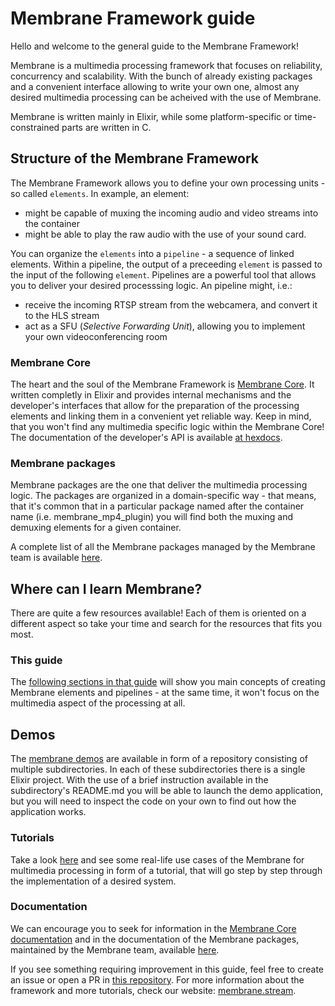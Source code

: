 # Membrane Framework guide
Hello and welcome to the general guide to the Membrane Framework! 

Membrane is a multimedia processing framework that focuses on reliability, concurrency and scalability.
With the bunch of already existing packages and a convenient interface allowing to write your own one, 
almost any desired multimedia processing can be acheived with the use of Membrane.

Membrane is written mainly in Elixir, while some platform-specific or time-constrained parts are written in C.

## Structure of the Membrane Framework
The Membrane Framework allows you to define your own processing units - so called `elements`. In example, an element:
* might be capable of muxing the incoming audio and video streams into the container 
* might be able to play the raw audio with the use of your sound card.

You can organize the `elements` into a `pipeline` - a sequence of linked elements. Within a pipeline, the output of a preceeding  `element` is passed to the input of the following `element`. Pipelines are a powerful tool that allows you to deliver your desired processsing logic. An pipeline might, i.e.:
* receive the incoming RTSP stream from the webcamera, and convert it to the HLS stream
* act as a SFU (*Selective Forwarding Unit*), allowing you to implement your own videoconferencing room

### Membrane Core
The heart and the soul of the Membrane Framework is [Membrane Core]().
It written completly in Elixir and provides internal mechanisms and the developer's interfaces that allow for the preparation of the processing elements and linking them in a convenient yet reliable way. 
Keep in mind, that you won't find any multimedia specific logic within the Membrane Core!
The documentation of the developer's API is available [at hexdocs]().

### Membrane packages
Membrane packages are the one that deliver the multimedia processing logic.
The packages are organized in a domain-specific way - that means, that it's common that in a particular package named after the container name (i.e. membrane_mp4_plugin) you will find both the muxing and demuxing elements for a given container.

A complete list of all the Membrane packages managed by the Membrane team is available [here]().

## Where can I learn Membrane?
There are quite a few resources available! Each of them is oriented on a different aspect so take your time and search for the resources that fits you most.

### This guide
The [following sections in that guide]() will show you main concepts of creating Membrane elements and pipelines - at the same time, it won't focus on the multimedia aspect of the processing at all.

## Demos
The [membrane demos]() are available in form of a repository consisting of multiple subdirectories. In each of these subdirectories there is a single Elixir project. With the use of a brief instruction available in the subdirectory's README.md you will be able to launch the demo application, but you will need to inspect the code on your own to find out how the application works.

### Tutorials
Take a look [here]() and see some real-life use cases of the Membrane for multimedia processing in form of a tutorial, that will 
go step by step through the implementation of a desired system.

### Documentation
We can encourage you to seek for information in the [Membrane Core documentation]() and in the documentation of the Membrane packages, maintained by the Membrane team, available [here]().




If you see something requiring improvement in this guide, feel free to create an issue or open a PR in [this repository](https://github.com/membraneframework/guide). For more information about the framework and more tutorials, check our website: [membrane.stream](https://membrane.stream).


